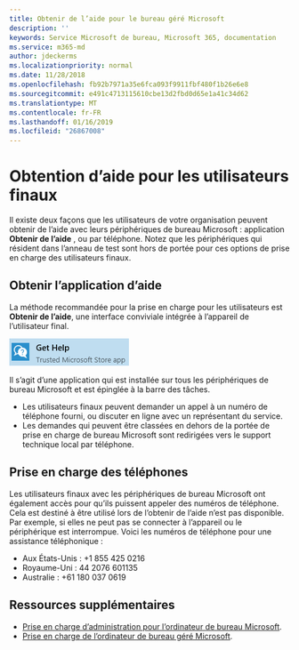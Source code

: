 ```yaml
---
title: Obtenir de l’aide pour le bureau géré Microsoft
description: ''
keywords: Service Microsoft de bureau, Microsoft 365, documentation
ms.service: m365-md
author: jdeckerms
ms.localizationpriority: normal
ms.date: 11/28/2018
ms.openlocfilehash: fb92b7971a35e6fca093f9911fbf480f1b26e6e8
ms.sourcegitcommit: e491c4713115610cbe13d2fbd0d65e1a41c34d62
ms.translationtype: MT
ms.contentlocale: fr-FR
ms.lasthandoff: 01/16/2019
ms.locfileid: "26867008"
---
```

# <a name="getting-help-for-end-users"></a>Obtention d’aide pour les utilisateurs finaux

Il existe deux façons que les utilisateurs de votre organisation peuvent obtenir de l’aide avec leurs périphériques de bureau Microsoft : application **Obtenir de l’aide** , ou par téléphone. Notez que les périphériques qui résident dans l’anneau de test sont hors de portée pour ces options de prise en charge des utilisateurs finaux. 

## <a name="get-help-app"></a>Obtenir l’application d’aide

La méthode recommandée pour la prise en charge pour les utilisateurs est **Obtenir de l’aide**, une interface conviviale intégrée à l’appareil de l’utilisateur final.  

![Obtenir de l’aide](images/get-help.png)

Il s’agit d’une application qui est installée sur tous les périphériques de bureau Microsoft et est épinglée à la barre des tâches. 

- Les utilisateurs finaux peuvent demander un appel à un numéro de téléphone fourni, ou discuter en ligne avec un représentant du service.
- Les demandes qui peuvent être classées en dehors de la portée de prise en charge de bureau Microsoft sont redirigées vers le support technique local par téléphone.  

## <a name="phone-support"></a>Prise en charge des téléphones

Les utilisateurs finaux avec les périphériques de bureau Microsoft ont également accès pour qu’ils puissent appeler des numéros de téléphone. Cela est destiné à être utilisé lors de l’obtenir de l’aide n’est pas disponible. Par exemple, si elles ne peut pas se connecter à l’appareil ou le périphérique est interrompue. Voici les numéros de téléphone pour une assistance téléphonique :
 
- Aux États-Unis : +1 855 425 0216
- Royaume-Uni : 44 2076 601135
- Australie : +61 180 037 0619


## <a name="additional-resources"></a>Ressources supplémentaires
- [Prise en charge d’administration pour l’ordinateur de bureau Microsoft](admin-support.md). 
- [Prise en charge de l’ordinateur de bureau géré Microsoft](../service-description/support.md).
